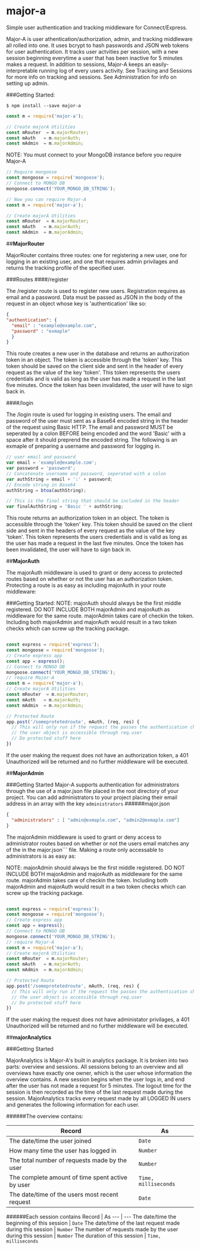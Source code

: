 # major-a

Simple user authentication and tracking middleware for Connect/Express.

Major-A is user athentication/authorization, admin, and tracking middleware all rolled into one. It uses bcrypt to hash passwords and JSON web tokens for user authentication. It tracks user actvities per session, with a new session beginning everytime a user that has been inactive for 5 minutes makes a request. In addition to sessions, Major-A keeps an easily-interpretable running log of every users activity. See Tracking and Sessions for more info on tracking and sessions. See Administration for info on setting up admin.

###Getting Started:
```
$ npm install --save major-a
```

```.js
const m = require('major-a');

// Create majorA Utilities
const mRouter  = m.majorRouter;
const mAuth   = m.majorAuth;
const mAdmin  = m.majorAdmin; 
```
NOTE: You must connect to your MongoDB instance before you require Major-A
```.js
// Require mongoose
const mongoose = require('mongoose');
// Connect to MONGO DB
mongoose.connect('YOUR_MONGO_DB_STRING');

// Now you can require Major-A
const m = require('major-a');

// Create majorA Utilities
const mRouter  = m.majorRouter;
const mAuth   = m.majorAuth;
const mAdmin  = m.majorAdmin; 
```

##**MajorRouter**

MajorRouter contains three routes: one for registering a new user, one for logging in an existing user, and one that requires admin privilages and returns the tracking profile of the specified user.

###Routes
####/register

The /register route is used to register new users. Registration requires as email and a password. Data must be passed as JSON in the body of the request in an object whose key is 'authentication' like so:

```.json
{
"authentication": {
  "email" : "example@example.com",
  "password" : "exmaple"
  }
}
```
This route creates a new user in the database and returns an authorization token in an object. The token is accessible through the 'token' key. This token should be saved on the client side and sent in the header of every request as the value of the key 'token'. This token represents the users credentials and is valid as long as the user has made a request in the last five minutes. Once the token has been invalidated, the user will have to sign back in. 


####/login

The /login route is used for logging in existing users. The email and password of the user must sent as a Base64 encoded string in the header of the request using Basic HTTP. The email and password MUST be seperated by a colon BEFORE being encoded and the word 'Basic' with a space after it should preprend the encoded string. The following is an exmaple of preparing a username and password for logging in.
```.js
// user email and password
var email = 'example@example.com';
var password = 'password';
// Concatenate username and password, seperated with a colon
var authString = email + ':' + password;
// Encode string in Base64
authString = btoa(authString);

// This is the final string that should be included in the header
var finalAuthString = 'Basic ' + authString; 
```
This route returns an authorization token in an object. The token is accessible through the 'token' key. This token should be saved on the client side and sent in the headers of every request as the value of the key 'token'. This token represents the users credentials and is valid as long as the user has made a request in the last five minutes. Once the token has been invalidated, the user will have to sign back in. 

##**MajorAuth**

The majorAuth middleware is used to grant or deny access to protected routes based on whether or not the user has an authorization token. Protecting a route is as easy as including majorAuth in your route middleware:

###Getting Started:
NOTE: majorAuth should always be the first middle registered. DO NOT INCLUDE BOTH majorAdmin and majorAuth as middleware for the same route. majorAdmin takes care of checkin the token. Including both majorAdmin and majorAuth would result in a two token checks which can screw up the tracking package. 
```.js

const express = require('express');
const mongoose = require('mongoose');
// Create express app
const app = express();
// Connect to MONGO DB
mongoose.connect('YOUR_MONGO_DB_STRING');
// require Major-A
const m = require('major-a');
// Create majorA Utilities
const mRouter  = m.majorRouter;
const mAuth   = m.majorAuth;
const mAdmin  = m.majorAdmin; 

// Protected Route
app.post('/someprotetedroute', mAuth, (req, res) {
  // This will only run if the request the passes the authentication check
  // the user object is accessible through req.user
  // Do protected stuff here
})
```

If the user making the request does not have an authorization token, a 401 Unauthorized will be returned and no further middleware will be executed.

##**MajorAdmin**

###Getting Started
Major-A supports authentication for administrators through the use of a major.json file placed in the root directory of your project. You can add administrators to your project placing their email address in an array with the key ```administrators```
######major.json
```.json
{
  "administrators" : [ "admin@exmaple.com", "admin2@exmaple.com"]
}
```

The majorAdmin middleware is used to grant or deny access to administrator routes based on whether or not the users email matches any of the in the major.json``` file. Making a route only accessable to administrators is as easy as:

NOTE: majorAdmin should always be the first middle registered. DO NOT INCLUDE BOTH majorAdmin and majorAuth as middleware for the same route. majorAdmin takes care of checkin the token. Including both majorAdmin and majorAuth would result in a two token checks which can screw up the tracking package. 
```.js

const express = require('express');
const mongoose = require('mongoose');
// Create express app
const app = express();
// Connect to MONGO DB
mongoose.connect('YOUR_MONGO_DB_STRING');
// require Major-A
const m = require('major-a');
// Create majorA Utilities
const mRouter  = m.majorRouter;
const mAuth   = m.majorAuth;
const mAdmin  = m.majorAdmin; 

// Protected Route
app.post('/someprotetedroute', mAuth, (req, res) {
  // This will only run if the request the passes the authentication check
  // the user object is accessible through req.user
  // Do protected stuff here
})
```

If the user making the request does not have administator privilages, a 401 Unauthorized will be returned and no further middleware will be executed.

##**majorAnalytics**

###Getting Started

MajorAnalytics is Major-A's built in analytics package. It is broken into two parts: overview and sessions. All sessions belong to an overview and all overviews have exactly one owner, which is the user whose information the overview contains. A new session begins when the user logs in, and end after the user has not made a request for 5 minutes. The logout time for the session is then recorded as the time of the last request made during the session. MajorAnalytics tracks every request made by all LOGGED IN users and generates the following information for each user.

######The overview contains:

Record | As 
--- | --- 
The date/time the user joined | `Date` 
How many time the user has logged in | `Number` 
The total number of requests made by the user | `Number` 
The complete amount of time spent active by user | `Time, milliseconds` 
The date/time of the users most recent request | `Date` 

######Each session contains
Record | As 
--- | --- 
The date/time the beginning of this session | `Date` 
The date/time of the last request made during this session | `Number` 
The number of requests made by the user during this session | `Number` 
The duration of this session | `Time, milliseconds` 




